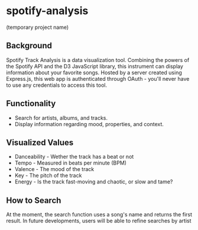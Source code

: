 # spotify-analysis 
(temporary project name)

## Background

Spotify Track Analysis is a data visualization tool. Combining the powers of the Spotify API and the D3 JavaScript library, this instrument can display information about your favorite songs. Hosted by a server created using Express.js, this web app is authenticated through OAuth - you'll never have to use any credentials to access this tool.

## Functionality

* Search for artists, albums, and tracks.
* Display information regarding mood, properties, and context. 


## Visualized Values

* Danceability - Wether the track has a beat or not
* Tempo - Measured in beats per minute (BPM)
* Valence - The mood of the track
* Key - The pitch of the track
* Energy - Is the track fast-moving and chaotic, or slow and tame?

## How to Search

At the moment, the search function uses a song's name and returns the first result. In future developments, users will be able to refine searches by artist

